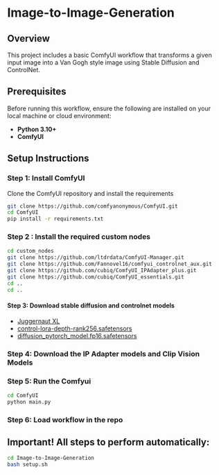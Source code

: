 # Image-to-Image-Generation
## Overview
This project includes a basic ComfyUI workflow that transforms a given input image into a Van Gogh style image using Stable Diffusion and ControlNet.
## Prerequisites
Before running this workflow, ensure the following are installed on your local machine or cloud environment:
- **Python 3.10+**
- **ComfyUI**

## Setup Instructions
### Step 1: Install ComfyUI
Clone the ComfyUI repository and install the requirements

```bash
git clone https://github.com/comfyanonymous/ComfyUI.git
cd ComfyUI
pip install -r requirements.txt
```
### Step 2 : Install the required custom nodes
```bash
cd custom_nodes
git clone https://github.com/ltdrdata/ComfyUI-Manager.git
git clone https://github.com/Fannovel16/comfyui_controlnet_aux.git
git clone https://github.com/cubiq/ComfyUI_IPAdapter_plus.git
git clone https://github.com/cubiq/ComfyUI_essentials.git
cd ..
cd ..
```

#### Step 3: Download stable diffusion and controlnet models
-  [Juggernaut XL](https://civitai.com/models/133005?modelVersionId=288982)
-  [control-lora-depth-rank256.safetensors](https://huggingface.co/stabilityai/control-lora/tree/main/control-LoRAs-rank256)
-  [diffusion_pytorch_model.fp16.safetensors](https://huggingface.co/diffusers/controlnet-canny-sdxl-1.0-mid/resolve/main/diffusion_pytorch_model.fp16.safetensors)

### Step 4: Download the IP Adapter models and Clip Vision Models
### Step 5: Run the Comfyui
 ```bash
cd ComfyUI
python main.py
 ```
### Step 6: Load workflow in the repo
   
## Important! All steps to perform automatically:
 ```bash
cd Image-to-Image-Generation
bash setup.sh
 ```
